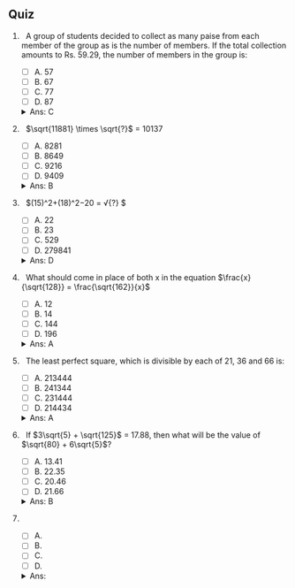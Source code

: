 ## Quiz

1. &nbsp; A group of students decided to collect as many paise from each member of the group as is the number of members. If the total collection amounts to Rs. 59.29, the number of members in the group is:
   - [ ] A. 57
   - [ ] B. 67
   - [ ] C. 77
   - [ ] D. 87

   <details>
       <summary>Ans: C</summary>
       Money collected = (59.29₹ x 100) paise = 5929 paise.<br>
       ∴ Number of members = $\sqrt{5929}$ = 77
   </details>

2. &nbsp; $\sqrt{11881} \times \sqrt{?}$ = 10137
    - [ ] A. 8281
    - [ ] B. 8649
    - [ ] C. 9216
    - [ ] D. 9409

    <details>
        <summary>Ans: B</summary>
        $\sqrt{11881} \times \sqrt{x}$ = 10137<br>
        $109 \times \sqrt{x}$ = 10137 <br>
        $\implies \sqrt{x} = \frac{10137}{109}$ = 93 <br>
        $\implies x = (93)^2$ = 8649.
    </details>

3. &nbsp; $(15)^2+(18)^2−20 = √{?} $
    - [ ] A. 22
    - [ ] B. 23
    - [ ] C. 529
    - [ ] D. 279841

    <details>
        <summary>Ans: D</summary>
        $(15)^2+(18)^2−20=√{x}$<br>
        $225+324-20=√{x}$<br>
        $\implies x = (529)^2 = 279841$
    </details>

4. &nbsp; What should come in place of both x in the equation $\frac{x}{\sqrt{128}} = \frac{\sqrt{162}}{x}$
   - [ ] A. 12
   - [ ] B. 14
   - [ ] C. 144
   - [ ] D. 196

   <details>
      <summary>Ans: A</summary>
      $\frac{x}{\sqrt{128}} = \frac{\sqrt{162}}{x}$<br>
      $\implies x^2 = \sqrt{128 \times {162}}$<br>
      $\implies x^2 = \sqrt{64 \times 2 \times 18 \times 9}$<br>
      $\implies x^2 = \sqrt{64 \times 36 \times 9}$<br>
      $\implies x^2 = \sqrt{8^2 \times 6^2 \times 3^2} \Rightarrow 8 \times 6 \times 3 = 144$<br>
      $\implies x = \sqrt{144} \Rightarrow 12$
    </details>

5. &nbsp; The least perfect square, which is divisible by each of 21, 36 and 66 is:
   - [ ] A. 213444
   - [ ] B. 241344
   - [ ] C. 231444
   - [ ] D. 214434

   <details>
      <summary>Ans:  A</summary>
      L.C.M. of $21, 36, 66 = 2772$<br>
      Now, $2772 = 2 \times 2 \times 3 \times 3 \times 7 \times 11$<br>
      To make it a perfect square, it must be multiplied by $7 \times 11$<br>
      So, required number<br>
      = $2^2 \times 3^2 \times 7^2 \times 11^2 \Rightarrow 2772 \times 77 \Rightarrow 213444$
   </details>


6. &nbsp; If $3\sqrt{5} + \sqrt{125}$ = 17.88, then what will be the value of $\sqrt{80} + 6\sqrt{5}$?
   - [ ] A. 13.41
   - [ ] B. 22.35
   - [ ] C. 20.46
   - [ ] D. 21.66

   <details>
      <summary>Ans:  B</summary>
      $3\sqrt{5} + \sqrt{125}$ = 17.88<br>
      $\implies 3\sqrt{5} + \sqrt{25 \times 5} \Rightarrow 3\sqrt{5} + 5\sqrt{5} \Rightarrow 8\sqrt{5} \Rightarrow \sqrt{5} = 17.88/8 = 2.235$<br>
      ∴ $\sqrt{80} + 6\sqrt{5}$<br>
      $\implies \sqrt{16 \times 5} + 6\sqrt{5} \Rightarrow 4\sqrt{5} + 6\sqrt{5} \Rightarrow 10\sqrt{5} \Rightarrow 10 \times 2.235 \Rightarrow 22.35$
   </details>

5. &nbsp; 
   - [ ] A. 
   - [ ] B. 
   - [ ] C.
   - [ ] D.

   <details>
      <summary>Ans:  </summary>
      $ $
      $\implies $
   </details>
